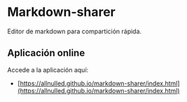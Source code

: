 # Markdown-sharer

Editor de markdown para compartición rápida.

## Aplicación online

Accede a la aplicación aquí:

- [https://allnulled.github.io/markdown-sharer/index.html](https://allnulled.github.io/markdown-sharer/index.html)